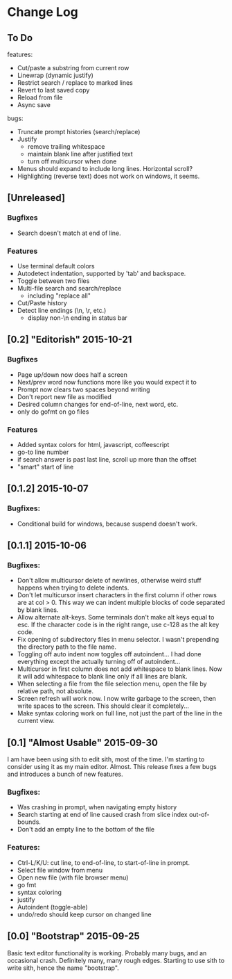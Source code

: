 Change Log
==========

## To Do

features:
 - Cut/paste a substring from current row
 - Linewrap (dynamic justify)
 - Restrict search / replace to marked lines
 - Revert to last saved copy
 - Reload from file
 - Async save

bugs:
 - Truncate prompt histories (search/replace)
 - Justify
   + remove trailing whitespace
   + maintain blank line after justified text
   + turn off multicursor when done
 - Menus should expand to include long lines.  Horizontal scroll?
 - Highlighting (reverse text) does not work on windows, it seems.

## [Unreleased]

### Bugfixes
 - Search doesn't match at end of line.

### Features
 - Use terminal default colors
 - Autodetect indentation, supported by 'tab' and backspace.
 - Toggle between two files
 - Multi-file search and search/replace
   - including "replace all"
 - Cut/Paste history
 - Detect line endings (\n, \r, etc.)
   - display non-\n ending in status bar


## [0.2] "Editorish" 2015-10-21

### Bugfixes
 - Page up/down now does half a screen
 - Next/prev word now functions more like you would expect it to
 - Prompt now clears two spaces beyond writing
 - Don't report new file as modified
 - Desired column changes for end-of-line, next word, etc.
 - only do gofmt on go files

### Features
 - Added syntax colors for html, javascript, coffeescript
 - go-to line number
 - if search answer is past last line, scroll up more than the offset
 - "smart" start of line


## [0.1.2] 2015-10-07

### Bugfixes:
 - Conditional build for windows, because suspend doesn't work.


## [0.1.1] 2015-10-06

### Bugfixes:
 - Don't allow multicursor delete of newlines, otherwise weird stuff happens when
   trying to delete indents.
 - Don't let multicursor insert characters in the first column if other rows are
   at col > 0. This way we can indent multiple blocks of code separated by
   blank lines.
 - Allow alternate alt-keys.  Some terminals don't make alt keys equal to esc.
   If the character code is in the right range, use c-128 as the alt key code.
 - Fix opening of subdirectory files in menu selector.  I wasn't prepending
   the directory path to the file name.
 - Toggling off auto indent now toggles off autoindent...  I had done everything
   except the actually turning off of autoindent...
 - Multicursor in first column does not add whitespace to blank lines.  Now
   it will add whitespace to blank line only if all lines are blank.
 - When selecting a file from the file selection menu, open the file by relative path,
   not absolute.
 - Screen refresh will work now.  I now write garbage to the screen, then
   write spaces to the screen.  This should clear it completely...
 - Make syntax coloring work on full line, not just the part of the line in the
   current view.


## [0.1] "Almost Usable" 2015-09-30

I am have been using sith to edit sith, most of the time. I'm starting
to consider using it as my main editor. Almost. This release fixes a few
bugs and introduces a bunch of new features.

### Bugfixes:
 - Was crashing in prompt, when navigating empty history
 - Search starting at end of line caused crash from slice index out-of-bounds.
 - Don't add an empty line to the bottom of the file

### Features:
 - Ctrl-L/K/U: cut line, to end-of-line, to start-of-line in prompt.
 - Select file window from menu
 - Open new file (with file browser menu)
 - go fmt
 - syntax coloring
 - justify
 - Autoindent (toggle-able)
 - undo/redo should keep cursor on changed line



## [0.0] "Bootstrap" 2015-09-25

Basic text editor functionality is working. Probably many bugs, and an
occasional crash.  Definitely many, many rough edges.  Starting to use
sith to write sith, hence the name "bootstrap".


